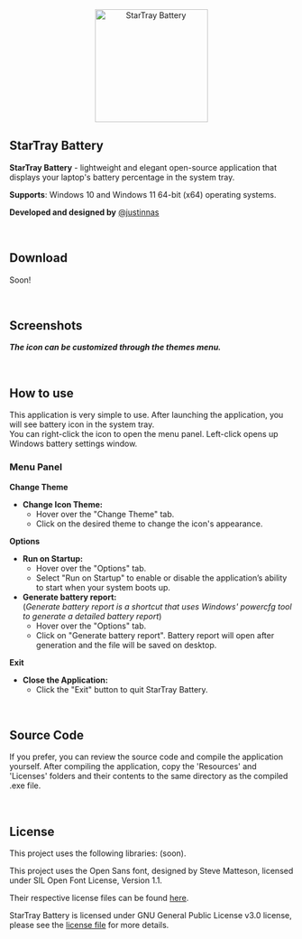 <div align="center">
  <img src="https://github.com/user-attachments/assets/28666462-e956-4213-bc72-8ed6af153855" alt="StarTray Battery" height="200">
</div>



## StarTray Battery

**StarTray Battery** - lightweight and elegant open-source application that displays your laptop's battery percentage in the system tray.

**Supports**: Windows 10 and Windows 11 64-bit (x64) operating systems.

**Developed and designed by** [@justinnas](https://github.com/justinnas)

<br>

## Download

Soon!
<!-- You can download the latest version of StarTray Battery from [GitHub Releases](). Scroll down to 'Assets' section and choose between the installer or the portable version based on your preference.

<br>

***Disclaimer:** This appliaction requires administrative privileges in order to read hardware temperature data. Since this application is new, it might trigger some antivirus systems. If you prefer, you can review the source code and compile the application yourself.*

-->

<br>

## Screenshots
***The icon can be customized through the themes menu.***
<div display="flex">
</div>

<br>

## How to use

This application is very simple to use. After launching the application, you will see battery icon in the system tray. <br>
You can right-click the icon to open the menu panel. Left-click opens up Windows battery settings window.

### Menu Panel

**Change Theme**

- **Change Icon Theme:**
    - Hover over the "Change Theme" tab.
    - Click on the desired theme to change the icon's appearance.

**Options**

- **Run on Startup:**
    - Hover over the "Options" tab.
    - Select "Run on Startup" to enable or disable the application’s ability to start when your system boots up.
- **Generate battery report:**
  <br>(*Generate battery report is a shortcut that uses Windows' powercfg tool to generate a detailed battery report*)
    - Hover over the "Options" tab.
    - Click on "Generate battery report". Battery report will open after generation and the file will be saved on desktop.

**Exit**

- **Close the Application:**
    - Click the "Exit" button to quit StarTray Battery.

<br>

## Source Code

If you prefer, you can review the source code and compile the application yourself. After compiling the application, copy the 'Resources' and 'Licenses' folders and their contents to the same directory as the compiled .exe file.

<br>

## License

This project uses the following libraries: (soon).

This project uses the Open Sans font, designed by Steve Matteson, licensed under SIL Open Font License, Version 1.1.

Their respective license files can be found [here]().

StarTray Battery is licensed under GNU General Public License v3.0 license, please see the [license file](https://github.com/justinnas/StarTray-Battery/blob/main/LICENSE.txt) for more details.
